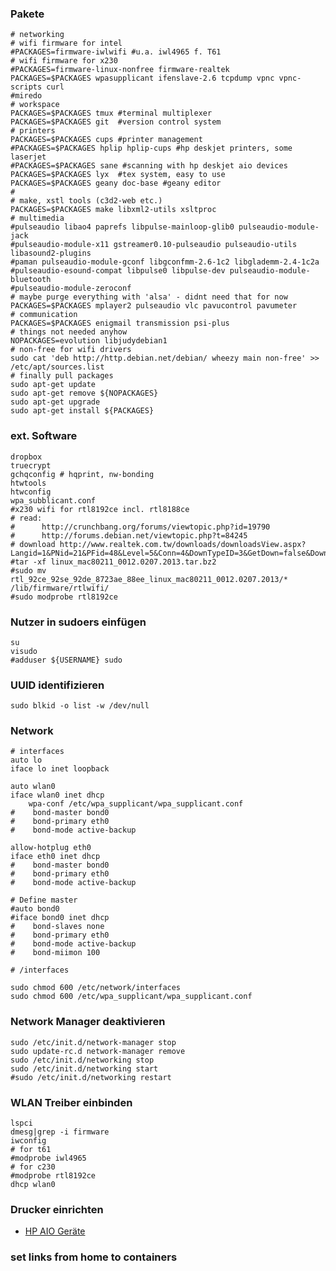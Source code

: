 ### Pakete

    # networking
    # wifi firmware for intel 
    #PACKAGES=firmware-iwlwifi #u.a. iwl4965 f. T61
    # wifi firmware for x230
    #PACKAGES=firmware-linux-nonfree firmware-realtek
    PACKAGES=$PACKAGES wpasupplicant ifenslave-2.6 tcpdump vpnc vpnc-scripts curl
    #miredo
    # workspace
    PACKAGES=$PACKAGES tmux #terminal multiplexer
    PACKAGES=$PACKAGES git  #version control system
    # printers
    PACKAGES=$PACKAGES cups #printer management
    #PACKAGES=$PACKAGES hplip hplip-cups #hp deskjet printers, some laserjet
    #PACKAGES=$PACKAGES sane #scanning with hp deskjet aio devices
    PACKAGES=$PACKAGES lyx  #tex system, easy to use
    PACKAGES=$PACKAGES geany doc-base #geany editor
    #
    # make, xstl tools (c3d2-web etc.)
    PACKAGES=$PACKAGES make libxml2-utils xsltproc
    # multimedia
    #pulseaudio libao4 paprefs libpulse-mainloop-glib0 pulseaudio-module-jack
    #pulseaudio-module-x11 gstreamer0.10-pulseaudio pulseaudio-utils libasound2-plugins
    #paman pulseaudio-module-gconf libgconfmm-2.6-1c2 libglademm-2.4-1c2a
    #pulseaudio-esound-compat libpulse0 libpulse-dev pulseaudio-module-bluetooth
    #pulseaudio-module-zeroconf
    # maybe purge everything with 'alsa' - didnt need that for now
    PACKAGES=$PACKAGES mplayer2 pulseaudio vlc pavucontrol pavumeter
    # communication
    PACKAGES=$PACKAGES enigmail transmission psi-plus
    # things not needed anyhow 
    NOPACKAGES=evolution libjudydebian1
    # non-free for wifi drivers
    sudo cat 'deb http://http.debian.net/debian/ wheezy main non-free' >> /etc/apt/sources.list
    # finally pull packages
    sudo apt-get update
    sudo apt-get remove ${NOPACKAGES}
    sudo apt-get upgrade
    sudo apt-get install ${PACKAGES}

### ext. Software

    dropbox
    truecrypt
    gchqconfig # hqprint, nw-bonding
    htwtools
    htwconfig
    wpa_subblicant.conf
    #x230 wifi for rtl8192ce incl. rtl8188ce
    # read: 
    #      http://crunchbang.org/forums/viewtopic.php?id=19790
    #      http://forums.debian.net/viewtopic.php?t=84245
    # download http://www.realtek.com.tw/downloads/downloadsView.aspx?Langid=1&PNid=21&PFid=48&Level=5&Conn=4&DownTypeID=3&GetDown=false&Downloads=true#2722
    #tar -xf linux_mac80211_0012.0207.2013.tar.bz2 
    #sudo mv rtl_92ce_92se_92de_8723ae_88ee_linux_mac80211_0012.0207.2013/* /lib/firmware/rtlwifi/
    #sudo modprobe rtl8192ce

### Nutzer in sudoers einfügen

    su
    visudo
    #adduser ${USERNAME} sudo
    
### UUID identifizieren

    sudo blkid -o list -w /dev/null
    
### Network

    # interfaces
    auto lo
    iface lo inet loopback
    
    auto wlan0
    iface wlan0 inet dhcp
        wpa-conf /etc/wpa_supplicant/wpa_supplicant.conf
    #    bond-master bond0
    #    bond-primary eth0
    #    bond-mode active-backup

    allow-hotplug eth0
    iface eth0 inet dhcp
    #    bond-master bond0
    #    bond-primary eth0
    #    bond-mode active-backup

    # Define master
    #auto bond0
    #iface bond0 inet dhcp
    #    bond-slaves none
    #    bond-primary eth0
    #    bond-mode active-backup
    #    bond-miimon 100

    # /interfaces

    sudo chmod 600 /etc/network/interfaces 
    sudo chmod 600 /etc/wpa_supplicant/wpa_supplicant.conf

### Network Manager deaktivieren

    sudo /etc/init.d/network-manager stop
    sudo update-rc.d network-manager remove
    sudo /etc/init.d/networking stop
    sudo /etc/init.d/networking start
    #sudo /etc/init.d/networking restart

### WLAN Treiber einbinden

    lspci
    dmesg|grep -i firmware
    iwconfig
    # for t61
    #modprobe iwl4965 
    # for c230
    #modprobe rtl8192ce 
    dhcp wlan0

### Drucker einrichten

* [HP AIO Geräte](https://help.ubuntu.com/community/HpAllInOne#Setup)

### set links from home to containers

